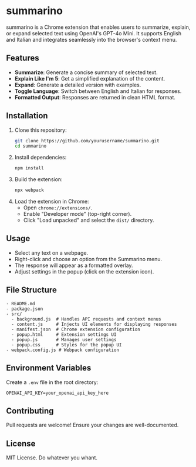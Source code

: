 # summarino

summarino is a Chrome extension that enables users to summarize, explain, or expand selected text using OpenAI's GPT-4o Mini. It supports English and Italian and integrates seamlessly into the browser's context menu.

## Features
- **Summarize**: Generate a concise summary of selected text.
- **Explain Like I'm 5**: Get a simplified explanation of the content.
- **Expand**: Generate a detailed version with examples.
- **Toggle Language**: Switch between English and Italian for responses.
- **Formatted Output**: Responses are returned in clean HTML format.

## Installation
1. Clone this repository:
   ```sh
   git clone https://github.com/yourusername/summarino.git
   cd summarino
   ```
2. Install dependencies:
   ```sh
   npm install
   ```
3. Build the extension:
   ```sh
   npx webpack
   ```
4. Load the extension in Chrome:
   - Open `chrome://extensions/`.
   - Enable "Developer mode" (top-right corner).
   - Click "Load unpacked" and select the `dist/` directory.

## Usage
- Select any text on a webpage.
- Right-click and choose an option from the Summarino menu.
- The response will appear as a formatted overlay.
- Adjust settings in the popup (click on the extension icon).

## File Structure
```
- README.md
- package.json
- src/
  - background.js  # Handles API requests and context menus
  - content.js     # Injects UI elements for displaying responses
  - manifest.json  # Chrome extension configuration
  - popup.html     # Extension settings UI
  - popup.js       # Manages user settings
  - popup.css      # Styles for the popup UI
- webpack.config.js # Webpack configuration
```

## Environment Variables
Create a `.env` file in the root directory:
```
OPENAI_API_KEY=your_openai_api_key_here
```

## Contributing
Pull requests are welcome! Ensure your changes are well-documented.

## License
MIT License. Do whatever you whant.